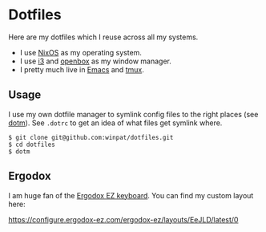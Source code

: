 # Dotfiles

Here are my dotfiles which I reuse across all my systems.

* I use [NixOS](https://nixos.org/) as my operating system.
* I use [i3](https://i3wm.org/) and [openbox](http://openbox.org/wiki/Main_Page) as my window manager.
* I pretty much live in [Emacs](https://www.gnu.org/software/emacs/) and [tmux](https://github.com/tmux/tmux).


## Usage

I use my own dotfile manager to symlink config files to the right places (see
[dotm](https://github.com/winpat/dotm)). See `.dotrc` to get an idea of what
files get symlink where.

```
$ git clone git@github.com:winpat/dotfiles.git
$ cd dotfiles
$ dotm
```

## Ergodox

I am huge fan of the [Ergodox EZ keyboard](https://ergodox-ez.com/). You can
find my custom layout here:

https://configure.ergodox-ez.com/ergodox-ez/layouts/EeJLD/latest/0
